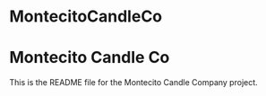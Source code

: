# MontecitoCandleCo
# Montecito Candle Co

This is the README file for the Montecito Candle Company project.
